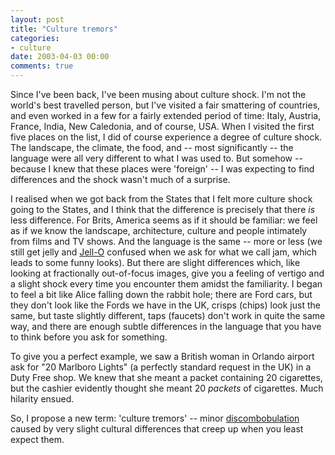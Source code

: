 ```yaml
---
layout: post
title: "Culture tremors"
categories:
- culture
date: 2003-04-03 00:00
comments: true
---
```


<p>Since I've been back, I've been musing about culture shock. I'm not the world's best travelled person, but I've visited a fair smattering of countries, and even worked in a few for a fairly extended period of time: Italy, Austria, France, India, New Caledonia, and of course, USA. When I visited the first five places on the list, I did of course experience a degree of culture shock. The landscape, the climate, the food, and -- most significantly -- the language were all very different to what I was used to. But somehow -- because I knew that these places were 'foreign' -- I was expecting to find differences and the shock wasn't much of a surprise.</p>

<p>I realised when we got back from the States that I felt more culture shock going to the States, and I think that the difference is precisely that there <em>is</em> less difference. For Brits, America seems as if it should be familiar: we feel as if we know the landscape, architecture, culture and people intimately from films and TV shows. And the language is the same -- more or less (we still get jelly and <a href="http://www.jellomuseum.com/">Jell-O</a> confused when we ask for what we call jam, which leads to some funny looks). But there are slight differences which, like looking at fractionally out-of-focus images, give you a feeling of vertigo and a slight shock every time you encounter them amidst the familiarity. I began to feel a bit like Alice falling down the rabbit hole; there are Ford cars, but they don't look like the Fords we have in the UK, crisps (chips) look just the same, but taste slightly different, taps (faucets) don't work in quite the same way, and there are enough subtle differences in the language that you have to think before you ask for something.</p>

<p>To give you a perfect example, we saw a British woman in Orlando airport ask for "20 Marlboro Lights" (a perfectly standard request in the UK) in a Duty Free shop. We knew that she meant a packet containing 20 cigarettes, but the cashier evidently thought she meant 20 <em>packets</em> of cigarettes. Much hilarity ensued.</p>

<p>So, I propose a new term: 'culture tremors' -- minor <a href="http://www.bartleby.com/62/81/D0438150.html">discombobulation</a> caused by very slight cultural differences that creep up when you least expect them.</p>
